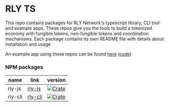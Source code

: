 # RLY TS

This repo contains packages for RLY Network's typescript library, CLI tool and example apps. These repos give you the tools to build a tokenized economy with fungible tokens, non-fungible tokens and coordination mechanisms. Each package contains its own README file with details about installation and usage

An example app using these repos can be found [here](https://rly-ts-mexux7zlk-rly-network.vercel.app/) ([code](https://github.com/rally-dfs/rly-ts/tree/main/packages/examples/react/app/src)) 


### NPM packages

| name      | link          | version   |
| ----------- | ----------- | ---------|
| rly-js   | [rly-js](https://www.npmjs.com/package/rly-js)       | [![Crate](https://img.shields.io/npm/v/rly-js)](https://www.npmjs.com/package/rly-ts) |
| rly-cli  | [rly-cli](https://www.npmjs.com/package/rly-cli)      | [![Crate](https://img.shields.io/npm/v/rly-cli)](https://www.npmjs.com/package/rly-cli) |
